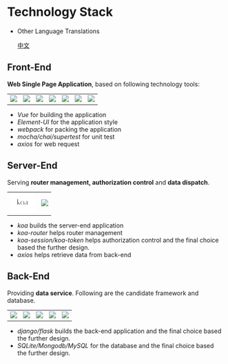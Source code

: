 # Technology Stack

- Other Language Translations

  [中文](./translate/techStack.md)

## Front-End

**Web Single Page Application**, based on following technology tools:

<table>
  <tbody>
    <tr>
      <td align="center" valign="middle">
        <a href="https://vuejs.org" target="_blank">
          <img width="222px" src="https://vuejs.org/images/logo.png">
        </a>
      </td>
      <td align="center" valign="middle">
        <a href="https://element.eleme.io/" target="_blank">
          <img width="222px" src="http://element-cn.eleme.io/favicon.ico">
        </a>
      </td>
      <td align="center" valign="middle">
        <a href="https://github.com/webpack/webpack" target="_blank">
          <img width="222px" src="https://www.webpackjs.com//6bc5d8cf78d442a984e70195db059b69.svg">
        </a>
      </td>
      <td align="center" valign="middle">
        <a href="https://github.com/mochajs/mocha" target="_blank">
          <img width="222px" src="https://camo.githubusercontent.com/af4bf83ab2ca125346740f9961345a24ec43b3a9/68747470733a2f2f636c6475702e636f6d2f78465646784f696f41552e737667">
        </a>
      </td>
      <td align="center" valign="middle">
        <a href="https://github.com/chaijs/chai" target="_blank">
          <img width="222px" src="https://camo.githubusercontent.com/431283cc1643d02167aac31067137897507c60fc/687474703a2f2f636861696a732e636f6d2f696d672f636861692d6c6f676f2e706e67">
        </a>
      </td>
      <td align="center" valign="middle">
        <a href="https://github.com/axios/axios" target="_blank">
          <img width="222px" src="https://i.loli.net/2019/04/06/5ca844dbe8106.png">
        </a>
      </td>
      <td align="center" valign="middle">
        <a href="https://github.com/visionmedia/supertest" target="_blank">
          <img width="222px" src="https://i.loli.net/2019/04/06/5ca84517a1b53.png">
        </a>
      </td>
    </tr>
  </tbody>
</table>

- *Vue* for building the application
- *Element-UI* for  the application style
- *webpack* for packing the application
- *mocha/chai/supertest* for unit test
- *axios* for web request

## Server-End

Serving **router management, authorization control** and **data dispatch**.

<table>
  <tbody>
    <tr>
      <td align="center" valign="middle">
        <a href="https://koajs.com/" target="_blank">
          <img width="58px" src="https://github.com/koajs/koa/raw/master/docs/logo.png">
        </a>
      </td>
      <td align="center" valign="middle">
        <a href="https://github.com/axios/axios" target="_blank">
          <img width="58px" src="https://i.loli.net/2019/04/06/5ca844dbe8106.png">
        </a>
      </td>
    </tr>
  </tbody>
</table>

- *koa* builds the server-end application
- *koa-router* helps router management
- *koa-session/koa-token* helps authorization control and the final choice based the further design.
- *axios* helps retrieve data from back-end

## Back-End

Providing **data service**. Following are the candidate framework and database.

<table>
  <tbody>
    <tr>
      <td align="center" valign="middle">
        <a href="https://www.djangoproject.com/" target="_blank">
          <img width="222px" src="https://avatars3.githubusercontent.com/u/27804?s=200&v=4">
        </a>
      </td>
      <td align="center" valign="middle">
        <a href="http://flask.pocoo.org/docs/1.0/" target="_blank">
          <img width="222px" src="http://flask.pocoo.org/docs/1.0/_static/flask.png">
        </a>
      </td>
      <td align="center" valign="middle">
        <a href="https://www.sqlite.org/index.html" target="_blank">
          <img width="222px" src="https://www.sqlite.org/images/sqlite370_banner.gif">
        </a>
      </td>
      <td align="center" valign="middle">
        <a href="https://www.mongodb.com/" target="_blank">
          <img width="222px" src="https://avatars1.githubusercontent.com/u/45120?s=200&v=4">
        </a>
      </td>
      <td align="center" valign="middle">
        <a href="https://www.mysql.com/" target="_blank">
          <img width="222px" src="https://i.loli.net/2019/04/06/5ca849b54cfc7.jpg">
        </a>
      </td>
    </tr>
  </tbody>
</table>

- *django/flask* builds the back-end application and the final choice based the further design.
- *SQLite/Mongodb/MySQL* for the database and the final choice based the further design.